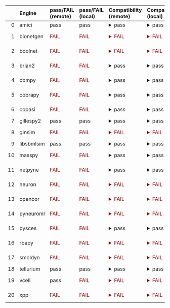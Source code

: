 |    | Engine     | pass/FAIL (remote)                       | pass/FAIL (local)                        | Compatibility (remote)                                                                                                                                                                                                                                                     | Compatibility (local)                                                                                                                                                                                                                                                      | Type (remote)                | Error (remote)                                                                                                                                                                                                                                                                                                                                                                                                                                                     | Error (local)                                                                                                                                                                                        | d1 (remote)                                                       | d1 (local)                                                       |
|---:|:-----------|:-----------------------------------------|:-----------------------------------------|:---------------------------------------------------------------------------------------------------------------------------------------------------------------------------------------------------------------------------------------------------------------------------|:---------------------------------------------------------------------------------------------------------------------------------------------------------------------------------------------------------------------------------------------------------------------------|:-----------------------------|:-------------------------------------------------------------------------------------------------------------------------------------------------------------------------------------------------------------------------------------------------------------------------------------------------------------------------------------------------------------------------------------------------------------------------------------------------------------------|:-----------------------------------------------------------------------------------------------------------------------------------------------------------------------------------------------------|:------------------------------------------------------------------|:-----------------------------------------------------------------|
|  0 | amici      | pass                                     | pass                                     | <details><summary>pass</summary>The file extensions suggest the input file types are '['SBML', 'SED-ML']'. These are compatible with amici</details>                                                                                                                       | <details><summary>pass</summary>The file extensions suggest the input file types are '['SBML', 'SED-ML']'. These are compatible with amici</details>                                                                                                                       |                              |                                                                                                                                                                                                                                                                                                                                                                                                                                                                    |                                                                                                                                                                                                      | <a href="d1_plots_remote\amici_d1.pdf">amici_d1.pdf</a>           | <a href="d1_plots_local\amici_d1.pdf">amici_d1.pdf</a>           |
|  1 | bionetgen  | <span style="color:darkred;">FAIL</span> | <span style="color:darkred;">FAIL</span> | <span style="color:darkred;"><details><summary>FAIL</summary>The file extensions suggest the input file types are '['SBML', 'SED-ML']'. Tese are not compatible with bionetgen. The following file types will be compatible ['BNGL', 'SED-ML']</details></span>            | <span style="color:darkred;"><details><summary>FAIL</summary>The file extensions suggest the input file types are '['SBML', 'SED-ML']'. Tese are not compatible with bionetgen. The following file types will be compatible ['BNGL', 'SED-ML']</details></span>            | CombineArchiveExecutionError | <details><summary>Details</summary><span style="color:red;">The COMBINE/OMEX did not execute successfully:<br><br>  The SED document did not execute successfully:<br>  <br>    Language for model `net1` is not supported.<br>      - Model language `urn:sedml:language:sbml` is not supported. Models must be in BNGL format (e.g., `sed:model/@language` must match `^urn:sedml:language:bngl(\.$)` such as `urn:sedml:language:bngl`).</details>              | <details><summary>Details</summary>```Command '-i /root/in/LEMS_NML2_Ex9_FN_missing_xmlns.omex -o /root/out' in image 'ghcr.io/biosimulators/bionetgen' returned non-zero exit status 1```</details> | <a href="d1_plots_remote\bionetgen_d1.pdf">bionetgen_d1.pdf</a>   | <a href="d1_plots_local\bionetgen_d1.pdf">bionetgen_d1.pdf</a>   |
|  2 | boolnet    | <span style="color:darkred;">FAIL</span> | <span style="color:darkred;">FAIL</span> | <span style="color:darkred;"><details><summary>FAIL</summary>The file extensions suggest the input file types are '['SBML', 'SED-ML']'. Tese are not compatible with boolnet. The following file types will be compatible ['SBML-qual', 'SED-ML']</details></span>         | <span style="color:darkred;"><details><summary>FAIL</summary>The file extensions suggest the input file types are '['SBML', 'SED-ML']'. Tese are not compatible with boolnet. The following file types will be compatible ['SBML-qual', 'SED-ML']</details></span>         | CombineArchiveExecutionError | <details><summary>Details</summary><span style="color:red;">The COMBINE/OMEX did not execute successfully:<br><br>  The SED document did not execute successfully:<br>  <br>    Simulation `sim1` is invalid.<br>      - Number of points (20000) must be equal to the difference between the output end (200.0) and start times (0.0).</details>                                                                                                                  | <details><summary>Details</summary>```Command '-i /root/in/LEMS_NML2_Ex9_FN_missing_xmlns.omex -o /root/out' in image 'ghcr.io/biosimulators/boolnet' returned non-zero exit status 1```</details>   | <a href="d1_plots_remote\boolnet_d1.pdf">boolnet_d1.pdf</a>       | <a href="d1_plots_local\boolnet_d1.pdf">boolnet_d1.pdf</a>       |
|  3 | brian2     | <span style="color:darkred;">FAIL</span> | <span style="color:darkred;">FAIL</span> | <details><summary>pass</summary>The file extensions suggest the input file types are '['SBML', 'SED-ML']'. These are compatible with brian2</details>                                                                                                                      | <details><summary>pass</summary>The file extensions suggest the input file types are '['SBML', 'SED-ML']'. These are compatible with brian2</details>                                                                                                                      | ModuleNotFoundError          | <details><summary>Details</summary>No module named 'libsbml'</details>                                                                                                                                                                                                                                                                                                                                                                                             | <details><summary>Details</summary>```Command '-i /root/in/LEMS_NML2_Ex9_FN_missing_xmlns.omex -o /root/out' in image 'ghcr.io/biosimulators/brian2' returned non-zero exit status 1```</details>    |                                                                   |                                                                  |
|  4 | cbmpy      | <span style="color:darkred;">FAIL</span> | <span style="color:darkred;">FAIL</span> | <details><summary>pass</summary>The file extensions suggest the input file types are '['SBML', 'SED-ML']'. These are compatible with cbmpy</details>                                                                                                                       | <details><summary>pass</summary>The file extensions suggest the input file types are '['SBML', 'SED-ML']'. These are compatible with cbmpy</details>                                                                                                                       | CombineArchiveExecutionError | <details><summary>Details</summary><span style="color:red;">The COMBINE/OMEX did not execute successfully:<br><br>  The SED document did not execute successfully:<br>  <br>    UniformTimeCourseSimulation `sim1` is not supported.<br>      - Simulation sim1 of type `UniformTimeCourseSimulation` is not supported. Simulation must be an instance of one of the following:<br>          - SteadyStateSimulation</details>                                     | <details><summary>Details</summary>```Command '-i /root/in/LEMS_NML2_Ex9_FN_missing_xmlns.omex -o /root/out' in image 'ghcr.io/biosimulators/cbmpy' returned non-zero exit status 1```</details>     | <a href="d1_plots_remote\cbmpy_d1.pdf">cbmpy_d1.pdf</a>           | <a href="d1_plots_local\cbmpy_d1.pdf">cbmpy_d1.pdf</a>           |
|  5 | cobrapy    | <span style="color:darkred;">FAIL</span> | <span style="color:darkred;">FAIL</span> | <details><summary>pass</summary>The file extensions suggest the input file types are '['SBML', 'SED-ML']'. These are compatible with cobrapy</details>                                                                                                                     | <details><summary>pass</summary>The file extensions suggest the input file types are '['SBML', 'SED-ML']'. These are compatible with cobrapy</details>                                                                                                                     | CombineArchiveExecutionError | <details><summary>Details</summary><span style="color:red;">The COMBINE/OMEX did not execute successfully:<br><br>  The SED document did not execute successfully:<br>  <br>    UniformTimeCourseSimulation `sim1` is not supported.<br>      - Simulation sim1 of type `UniformTimeCourseSimulation` is not supported. Simulation must be an instance of one of the following:<br>          - SteadyStateSimulation</details>                                     | <details><summary>Details</summary>```Command '-i /root/in/LEMS_NML2_Ex9_FN_missing_xmlns.omex -o /root/out' in image 'ghcr.io/biosimulators/cobrapy' returned non-zero exit status 1```</details>   | <a href="d1_plots_remote\cobrapy_d1.pdf">cobrapy_d1.pdf</a>       | <a href="d1_plots_local\cobrapy_d1.pdf">cobrapy_d1.pdf</a>       |
|  6 | copasi     | <span style="color:darkred;">FAIL</span> | <span style="color:darkred;">FAIL</span> | <details><summary>pass</summary>The file extensions suggest the input file types are '['SBML', 'SED-ML']'. These are compatible with copasi</details>                                                                                                                      | <details><summary>pass</summary>The file extensions suggest the input file types are '['SBML', 'SED-ML']'. These are compatible with copasi</details>                                                                                                                      | CombineArchiveExecutionError | <details><summary>Details</summary><span style="color:red;">The COMBINE/OMEX did not execute successfully:<br><br>  The SED document did not execute successfully:<br>  <br>    could not convert string to float: 'Values[V]'</details>                                                                                                                                                                                                                           | <details><summary>Details</summary>```Command '-i /root/in/LEMS_NML2_Ex9_FN_missing_xmlns.omex -o /root/out' in image 'ghcr.io/biosimulators/copasi' returned non-zero exit status 1```</details>    | <a href="d1_plots_remote\copasi_d1.pdf">copasi_d1.pdf</a>         | <a href="d1_plots_local\copasi_d1.pdf">copasi_d1.pdf</a>         |
|  7 | gillespy2  | pass                                     | pass                                     | <details><summary>pass</summary>The file extensions suggest the input file types are '['SBML', 'SED-ML']'. These are compatible with gillespy2</details>                                                                                                                   | <details><summary>pass</summary>The file extensions suggest the input file types are '['SBML', 'SED-ML']'. These are compatible with gillespy2</details>                                                                                                                   |                              |                                                                                                                                                                                                                                                                                                                                                                                                                                                                    |                                                                                                                                                                                                      | <a href="d1_plots_remote\gillespy2_d1.pdf">gillespy2_d1.pdf</a>   | <a href="d1_plots_local\gillespy2_d1.pdf">gillespy2_d1.pdf</a>   |
|  8 | ginsim     | <span style="color:darkred;">FAIL</span> | <span style="color:darkred;">FAIL</span> | <span style="color:darkred;"><details><summary>FAIL</summary>The file extensions suggest the input file types are '['SBML', 'SED-ML']'. Tese are not compatible with ginsim. The following file types will be compatible ['SBML-qual', 'SED-ML']</details></span>          | <span style="color:darkred;"><details><summary>FAIL</summary>The file extensions suggest the input file types are '['SBML', 'SED-ML']'. Tese are not compatible with ginsim. The following file types will be compatible ['SBML-qual', 'SED-ML']</details></span>          | CombineArchiveExecutionError | <details><summary>Details</summary><span style="color:red;">The COMBINE/OMEX did not execute successfully:<br><br>  The SED document did not execute successfully:<br>  <br>    Simulation `sim1` is invalid.<br>      - The interval between the output start and time time must be an integer multiple of the number of steps, not `0.01`:<br>          Output start time: 0.0<br>          Output end time: 200.0<br>          Number of steps: 20000</details> | <details><summary>Details</summary>```Command '-i /root/in/LEMS_NML2_Ex9_FN_missing_xmlns.omex -o /root/out' in image 'ghcr.io/biosimulators/ginsim' returned non-zero exit status 1```</details>    | <a href="d1_plots_remote\ginsim_d1.pdf">ginsim_d1.pdf</a>         | <a href="d1_plots_local\ginsim_d1.pdf">ginsim_d1.pdf</a>         |
|  9 | libsbmlsim | pass                                     | pass                                     | <details><summary>pass</summary>The file extensions suggest the input file types are '['SBML', 'SED-ML']'. These are compatible with libsbmlsim</details>                                                                                                                  | <details><summary>pass</summary>The file extensions suggest the input file types are '['SBML', 'SED-ML']'. These are compatible with libsbmlsim</details>                                                                                                                  |                              |                                                                                                                                                                                                                                                                                                                                                                                                                                                                    |                                                                                                                                                                                                      | <a href="d1_plots_remote\libsbmlsim_d1.pdf">libsbmlsim_d1.pdf</a> | <a href="d1_plots_local\libsbmlsim_d1.pdf">libsbmlsim_d1.pdf</a> |
| 10 | masspy     | <span style="color:darkred;">FAIL</span> | <span style="color:darkred;">FAIL</span> | <details><summary>pass</summary>The file extensions suggest the input file types are '['SBML', 'SED-ML']'. These are compatible with masspy</details>                                                                                                                      | <details><summary>pass</summary>The file extensions suggest the input file types are '['SBML', 'SED-ML']'. These are compatible with masspy</details>                                                                                                                      | CombineArchiveExecutionError | <details><summary>Details</summary><span style="color:red;">The COMBINE/OMEX did not execute successfully:<br><br>  The SED document did not execute successfully:<br>  <br>    Something went wrong reading the SBML model. Most likely the SBML model is not valid. Please check that your model is valid using the `mass.io.sbml.validate_sbml_model` function or via the online validator at http://sbml.org/validator .<br>    	`(model, errors) = validate_sbml_model(filename)`<br>    If the model is valid and cannot be read please open an issue at https://github.com/SBRG/masspy/issues .</details>                                                                                                                                                                                                                                                                                                                                                                                                                                                                    | <details><summary>Details</summary>```Command '-i /root/in/LEMS_NML2_Ex9_FN_missing_xmlns.omex -o /root/out' in image 'ghcr.io/biosimulators/masspy' returned non-zero exit status 1```</details>    | <a href="d1_plots_remote\masspy_d1.pdf">masspy_d1.pdf</a>         | <a href="d1_plots_local\masspy_d1.pdf">masspy_d1.pdf</a>         |
| 11 | netpyne    | <span style="color:darkred;">FAIL</span> | <span style="color:darkred;">FAIL</span> | <details><summary>pass</summary>The file extensions suggest the input file types are '['SBML', 'SED-ML']'. These are compatible with netpyne</details>                                                                                                                     | <details><summary>pass</summary>The file extensions suggest the input file types are '['SBML', 'SED-ML']'. These are compatible with netpyne</details>                                                                                                                     | ModuleNotFoundError          | <details><summary>Details</summary>No module named 'libsbml'</details>                                                                                                                                                                                                                                                                                                                                                                                             | <details><summary>Details</summary>```Command '-i /root/in/LEMS_NML2_Ex9_FN_missing_xmlns.omex -o /root/out' in image 'ghcr.io/biosimulators/netpyne' returned non-zero exit status 1```</details>   |                                                                   |                                                                  |
| 12 | neuron     | <span style="color:darkred;">FAIL</span> | <span style="color:darkred;">FAIL</span> | <span style="color:darkred;"><details><summary>FAIL</summary>The file extensions suggest the input file types are '['SBML', 'SED-ML']'. Tese are not compatible with neuron. The following file types will be compatible ['NeuroML', 'SED-ML', 'LEMS']</details></span>    | <span style="color:darkred;"><details><summary>FAIL</summary>The file extensions suggest the input file types are '['SBML', 'SED-ML']'. Tese are not compatible with neuron. The following file types will be compatible ['NeuroML', 'SED-ML', 'LEMS']</details></span>    | ModuleNotFoundError          | <details><summary>Details</summary>No module named 'libsbml'</details>                                                                                                                                                                                                                                                                                                                                                                                             | <details><summary>Details</summary>```Command '-i /root/in/LEMS_NML2_Ex9_FN_missing_xmlns.omex -o /root/out' in image 'ghcr.io/biosimulators/neuron' returned non-zero exit status 1```</details>    |                                                                   |                                                                  |
| 13 | opencor    | <span style="color:darkred;">FAIL</span> | <span style="color:darkred;">FAIL</span> | <span style="color:darkred;"><details><summary>FAIL</summary>The file extensions suggest the input file types are '['SBML', 'SED-ML']'. Tese are not compatible with opencor. The following file types will be compatible ['CellML', 'SED-ML']</details></span>            | <span style="color:darkred;"><details><summary>FAIL</summary>The file extensions suggest the input file types are '['SBML', 'SED-ML']'. Tese are not compatible with opencor. The following file types will be compatible ['CellML', 'SED-ML']</details></span>            | ModuleNotFoundError          | <details><summary>Details</summary>No module named 'libsbml'</details>                                                                                                                                                                                                                                                                                                                                                                                             | <details><summary>Details</summary>```Command '-i /root/in/LEMS_NML2_Ex9_FN_missing_xmlns.omex -o /root/out' in image 'ghcr.io/biosimulators/opencor' returned non-zero exit status 1```</details>   |                                                                   |                                                                  |
| 14 | pyneuroml  | <span style="color:darkred;">FAIL</span> | <span style="color:darkred;">FAIL</span> | <span style="color:darkred;"><details><summary>FAIL</summary>The file extensions suggest the input file types are '['SBML', 'SED-ML']'. Tese are not compatible with pyneuroml. The following file types will be compatible ['NeuroML', 'SED-ML', 'LEMS']</details></span> | <span style="color:darkred;"><details><summary>FAIL</summary>The file extensions suggest the input file types are '['SBML', 'SED-ML']'. Tese are not compatible with pyneuroml. The following file types will be compatible ['NeuroML', 'SED-ML', 'LEMS']</details></span> | ModuleNotFoundError          | <details><summary>Details</summary>No module named 'libsbml'</details>                                                                                                                                                                                                                                                                                                                                                                                             | <details><summary>Details</summary>```Command '-i /root/in/LEMS_NML2_Ex9_FN_missing_xmlns.omex -o /root/out' in image 'ghcr.io/biosimulators/pyneuroml' returned non-zero exit status 1```</details> |                                                                   |                                                                  |
| 15 | pysces     | <span style="color:darkred;">FAIL</span> | <span style="color:darkred;">FAIL</span> | <details><summary>pass</summary>The file extensions suggest the input file types are '['SBML', 'SED-ML']'. These are compatible with pysces</details>                                                                                                                      | <details><summary>pass</summary>The file extensions suggest the input file types are '['SBML', 'SED-ML']'. These are compatible with pysces</details>                                                                                                                      | CombineArchiveExecutionError | <details><summary>Details</summary><span style="color:red;">The COMBINE/OMEX did not execute successfully:<br><br>  The SED document did not execute successfully:<br>  <br>    Model at /tmp/tmpf8vg616l/./LEMS_NML2_Ex9_FN.sbml could not be imported:<br>      <br>      File /tmp/tmpf8vg616l/./LEMS_NML2_Ex9_FN.sbml.xml does not exist</details>                                                                                                             | <details><summary>Details</summary>```Command '-i /root/in/LEMS_NML2_Ex9_FN_missing_xmlns.omex -o /root/out' in image 'ghcr.io/biosimulators/pysces' returned non-zero exit status 1```</details>    | <a href="d1_plots_remote\pysces_d1.pdf">pysces_d1.pdf</a>         | <a href="d1_plots_local\pysces_d1.pdf">pysces_d1.pdf</a>         |
| 16 | rbapy      | <span style="color:darkred;">FAIL</span> | <span style="color:darkred;">FAIL</span> | <span style="color:darkred;"><details><summary>FAIL</summary>The file extensions suggest the input file types are '['SBML', 'SED-ML']'. Tese are not compatible with rbapy. The following file types will be compatible ['RBApy', 'SED-ML']</details></span>               | <span style="color:darkred;"><details><summary>FAIL</summary>The file extensions suggest the input file types are '['SBML', 'SED-ML']'. Tese are not compatible with rbapy. The following file types will be compatible ['RBApy', 'SED-ML']</details></span>               | CombineArchiveExecutionError | <details><summary>Details</summary><span style="color:red;">The COMBINE/OMEX did not execute successfully:<br><br>  The SED document did not execute successfully:<br>  <br>    Language for model `net1` is not supported.<br>      - Model language `urn:sedml:language:sbml` is not supported. Models must be in RBA format (e.g., `sed:model/@language` must match `^urn:sedml:language:rba(\.$)` such as `urn:sedml:language:rba`).</details>                 | <details><summary>Details</summary>```Command '-i /root/in/LEMS_NML2_Ex9_FN_missing_xmlns.omex -o /root/out' in image 'ghcr.io/biosimulators/rbapy' returned non-zero exit status 1```</details>     | <a href="d1_plots_remote\rbapy_d1.pdf">rbapy_d1.pdf</a>           | <a href="d1_plots_local\rbapy_d1.pdf">rbapy_d1.pdf</a>           |
| 17 | smoldyn    | <span style="color:darkred;">FAIL</span> | <span style="color:darkred;">FAIL</span> | <span style="color:darkred;"><details><summary>FAIL</summary>smoldyn compatible file types unknown.</details></span>                                                                                                                                                       | <span style="color:darkred;"><details><summary>FAIL</summary>smoldyn compatible file types unknown.</details></span>                                                                                                                                                       | ModuleNotFoundError          | <details><summary>Details</summary>No module named 'libsbml'</details>                                                                                                                                                                                                                                                                                                                                                                                             | <details><summary>Details</summary>```Command '-i /root/in/LEMS_NML2_Ex9_FN_missing_xmlns.omex -o /root/out' in image 'ghcr.io/biosimulators/smoldyn' returned non-zero exit status 1```</details>   |                                                                   |                                                                  |
| 18 | tellurium  | pass                                     | pass                                     | <details><summary>pass</summary>The file extensions suggest the input file types are '['SBML', 'SED-ML']'. These are compatible with tellurium</details>                                                                                                                   | <details><summary>pass</summary>The file extensions suggest the input file types are '['SBML', 'SED-ML']'. These are compatible with tellurium</details>                                                                                                                   |                              |                                                                                                                                                                                                                                                                                                                                                                                                                                                                    |                                                                                                                                                                                                      | <a href="d1_plots_remote\tellurium_d1.pdf">tellurium_d1.pdf</a>   | <a href="d1_plots_local\tellurium_d1.pdf">tellurium_d1.pdf</a>   |
| 19 | vcell      | pass                                     | <span style="color:darkred;">FAIL</span> | <span style="color:darkred;"><details><summary>FAIL</summary>vcell compatible file types unknown.</details></span>                                                                                                                                                         | <span style="color:darkred;"><details><summary>FAIL</summary>vcell compatible file types unknown.</details></span>                                                                                                                                                         |                              |                                                                                                                                                                                                                                                                                                                                                                                                                                                                    | <details><summary>Details</summary>No such container: 995fff1ff43d7138f1f6a7d4c6ad58f885e53901f2f5cdaebbb4fb608a8b9521</details>                                                                     |                                                                   |                                                                  |
| 20 | xpp        | <span style="color:darkred;">FAIL</span> | <span style="color:darkred;">FAIL</span> | <span style="color:darkred;"><details><summary>FAIL</summary>The file extensions suggest the input file types are '['SBML', 'SED-ML']'. Tese are not compatible with xpp. The following file types will be compatible ['XPP', 'SED-ML']</details></span>                   | <span style="color:darkred;"><details><summary>FAIL</summary>The file extensions suggest the input file types are '['SBML', 'SED-ML']'. Tese are not compatible with xpp. The following file types will be compatible ['XPP', 'SED-ML']</details></span>                   | ModuleNotFoundError          | <details><summary>Details</summary>No module named 'libsbml'</details>                                                                                                                                                                                                                                                                                                                                                                                             | <details><summary>Details</summary>```Command '-i /root/in/LEMS_NML2_Ex9_FN_missing_xmlns.omex -o /root/out' in image 'ghcr.io/biosimulators/xpp' returned non-zero exit status 1```</details>       |                                                                   |                                                                  |